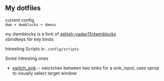 ## My dotfiles  
current config  
`dwm + dwmblocks + dmenu`  

my dwmblocks is a fork of [ashish-yadav11/dwmblocks](https://github.com/ashish-yadav11/dwmblocks)  
xbindkeys for key binds  

Intresting Scripts in `.config/scripts`  

Some intresting ones  
- [switch_sink](/.config/scripts/switch_sink.py) :- swictches between two sinks for a sink_input, uses xprop to visually select target window  


